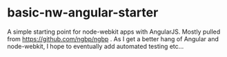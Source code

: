 basic-nw-angular-starter
========================

A simple starting point for node-webkit apps with AngularJS.  Mostly pulled from
https://github.com/ngbp/ngbp . As I get a better hang of Angular and node-webkit,
I hope to eventually add automated testing etc...
